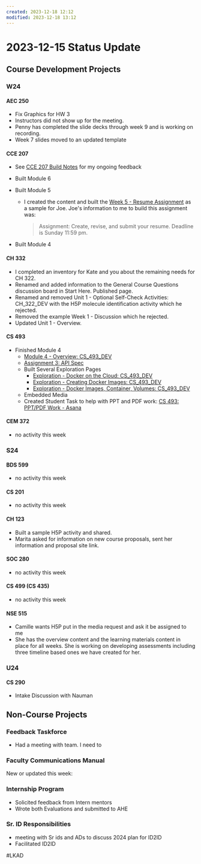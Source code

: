 ```yaml
---
created: 2023-12-18 12:12
modified: 2023-12-18 13:12
---
```


# 2023-12-15 Status Update

## Course Development Projects

### W24

#### AEC 250

* Fix Graphics for HW 3
* Instructors did not show up for the meeting.
* Penny has completed the slide decks through week 9 and is working on recording.
* Week 7 slides moved to an updated template

#### CCE 207

* See [CCE 207 Build Notes](https://oregonstate.box.com/s/t8uz5m6xdmr65biom2dorpaz7rlhlreq) for my ongoing feedback
* Built Module 6
* Built Module 5
	* I created the content and built the [Week 5 - Resume Assignment](https://canvas.oregonstate.edu/courses/1953776/assignments/9467905?module_item_id=23841536) as a sample for Joe. Joe's information to me to build this assignment was:

	  > Assignment: Create, revise, and submit your resume. Deadline is Sunday 11:59 pm.

* Built Module 4

#### CH 332

* I completed an inventory for Kate and you about the remaining needs for CH 322.
* Renamed and added information to the General Course Questions discussion board in Start Here. Published page.
* Renamed and removed Unit 1 - Optional Self-Check Activities: CH_322_DEV with the H5P molecule identification activity which he rejected.
* Removed the example Week 1 - Discussion which he rejected.
* Updated Unit 1 - Overview.

#### CS 493

* Finished Module 4
	* [Module 4 - Overview: CS_493_DEV](https://canvas.oregonstate.edu/courses/1963827/pages/module-4-overview?module_item_id=23565615)
	* [Assignment 3: API Spec](https://canvas.oregonstate.edu/courses/1963827/rubrics/848783)
	* Built Several Exploration Pages
		* [Exploration - Docker on the Cloud: CS_493_DEV](https://canvas.oregonstate.edu/courses/1963827/pages/exploration-docker-on-the-cloud)
		* [Exploration - Creating Docker Images: CS_493_DEV](https://canvas.oregonstate.edu/courses/1963827/pages/exploration-creating-docker-images)
		* [Exploration - Docker Images, Container, Volumes: CS_493_DEV](https://canvas.oregonstate.edu/courses/1963827/pages/exploration-docker-images-container-volumes)
	* Embedded Media
	* Created Student Task to help with PPT and PDF work: [CS 493: PPT/PDF Work - Asana](https://app.asana.com/0/1139569123203489/1206146586125218)

#### CEM 372

- no activity this week

### S24

#### BDS 599

- no activity this week

#### CS 201

- no activity this week

#### CH 123

* Built a sample H5P activity and shared.
* Marita asked for information on new course proposals, sent her information and proposal site link.

#### SOC 280

- no activity this week

#### CS 499 (CS 435)

- no activity this week

#### NSE 515

* Camille wants H5P put in the media request and ask it be assigned to me
* She has the overview content and the learning materials content in place for all weeks. She is working on developing assessments including three timeline based ones we have created for her.

### U24

#### CS 290

* Intake Discussion with Nauman

## Non-Course Projects

### Feedback Taskforce

* Had a meeting with team. I need to

### Faculty Communications Manual

New or updated this week:


### Internship Program

* Solicited feedback from Intern mentors
* Wrote both Evaluations and submitted to AHE

### Sr. ID Responsibilities

* meeting with Sr ids and ADs to discuss 2024 plan for ID2ID
* Facilitated ID2ID


#LKAD
